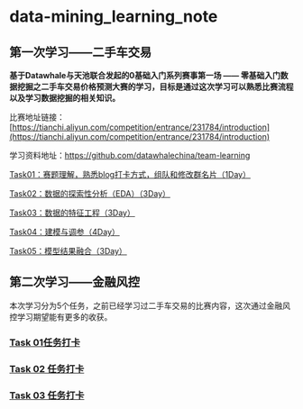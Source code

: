 # data-mining_learning_note

## 第一次学习——二手车交易
**基于Datawhale与天池联合发起的0基础入门系列赛事第一场 —— 零基础入门数据挖掘之二手车交易价格预测大赛的学习，目标是通过这次学习可以熟悉比赛流程以及学习数据挖掘的相关知识。**

比赛地址链接：[https://tianchi.aliyun.com/competition/entrance/231784/introduction](https://tianchi.aliyun.com/competition/entrance/231784/introduction)

学习资料地址：https://github.com/datawhalechina/team-learning

[Task01：赛题理解，熟悉blog打卡方式，组队和修改群名片（1Day）](https://github.com/makeittrue/data-mining_learning_note/tree/master/Task01)

[Task02：数据的探索性分析（EDA）（3Day）](https://github.com/makeittrue/data-mining_learning_note/tree/master/Task02)

[Task03：数据的特征工程（3Day）](https://github.com/makeittrue/data-mining_learning_note/tree/master/Task03)

[Task04：建模与调参（4Day）](https://github.com/makeittrue/data-mining_learning_note/tree/master/Task04)

[Task05：模型结果融合（3Day）](https://github.com/makeittrue/data-mining_learning_note/blob/master/Task05)

## 第二次学习——金融风控

本次学习分为5个任务，之前已经学习过二手车交易的比赛内容，这次通过金融风控学习期望能有更多的收获。

### [Task 01任务打卡](金融风控/Task01.md)

### [Task 02 任务打卡](金融风控/task02/Task02.md)

### [Task 03 任务打卡](金融风控/task03/Task%2003：特征工程.md)